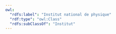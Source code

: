 ```yaml
---
owl:
  "rdfs:label": "Institut national de physique"
  "rdf:type": "owl:Class"
  "rdfs:subClassOf": "Institut"
---
```


<OntologyTable frontMatter={frontMatter}/>
